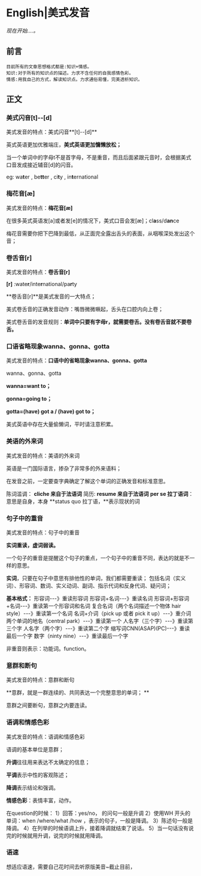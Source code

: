 # English|美式发音
*现在开始....。*

## 前言
    目前所有的文章思想格式都是:知识+情感。
    知识:对于所有的知识点的描述。力求不含任何的自我感情色彩。
    情感:用我自己的方式，解读知识点。力求通俗易懂，完美透析知识。

## 正文
### 美式闪音[t]--[d]
美式发音的特点：美式闪音**[t]--[d]**

英式英语更加优雅端庄，**美式英语更加慵懒放松；**
 
当一个单词中的字母t不是首字母，不是重音，而且后面紧跟元音时，会根据美式口音发成接近辅音[d]的闪音。

eg: wa**t**er , be**tt**er , ci**t**y , in**t**ernational


### 梅花音[æ]
美式发音的特点：**梅花音[æ]**

在很多英式英语发[a]或者发[e]的情况下，美式口音会发[æ]；cl**a**ss/d**an**ce
 
梅花音需要你把下巴降到最低，从正面完全露出舌头的表面，从咽喉深处发出这个音；


### 卷舌音[r]
美式发音的特点：**卷舌音[r]**

**[r]** :wate**r**/inte**r**national/pa**r**ty

**卷舌音[r]**是美式发音的一大特点；
 
美式卷舌音的正确发音动作：嘴唇微微噘起，舌头在口腔内向上卷；
 
美式卷舌音的发音规则：**单词中只要有字母r，就需要卷舌。没有卷舌音就不要卷舌。**


### 口语省略现象wanna、gonna、gotta
美式发音的特点：**口语中的省略现象wanna、gonna、gotta**

wanna、gonna、gotta

**wanna=want to；**
 
**gonna=going to；**
 
**gotta=(have) got a / (have) got to；**
 
美式英语中存在大量偷懒词，平时请注意积累。

### 美语的外来词
美式发音的特点：美语的外来词

英语是一门国际语言，掺杂了非常多的外来语料；
 
在发音之前，一定要查字典确定了解这个单词的正确发音和标准意思。

陈词滥调： **cliche 来自于法语词**
简历: **resume 来自于法语词**
**per se 拉丁语词**：意思是自身，本身
**status quo 拉丁语，**表示现状的词

### 句子中的重音
美式发音的特点：句子中的重音

**实词重读，虚词弱读。**

一个句子的重音是提醒这个句子的重点，一个句子中的重音不同，表达的就是不一样的意思。

**实词**，只要在句子中意思有排他性的单词，我们都需要重读；
包括名词（实义词）、形容词、数词、实义动词、副词、指示代词和反身代词、疑问词；

**基本格式：**
形容词---》重读形容词
形容词+名词---》重读名词
形容词+形容词+名词---》重读第一个形容词和名词
复合名词（两个名词描述一个物体 hair style）---》重读第一个名词
名词+介词（pick up 或者 pick it up）---》重介词
两个单词的地名（central park）---》重读第一个
人名字（三个字）---》重读第三个字
人名字（两个字）---》重读第二个字
缩写词CNN(ASAP)(PC)---》重读最后一个字
数字（ninty nine）---》重读最后一个字

非重音则表示：功能词。function。


### 意群和断句
美式发音的特点：意群和断句

**意群，就是一群连续的、共同表达一个完整意思的单词； **
 
意群之间要断句，意群之内要连读。


### 语调和情感色彩
美式发音的特点：语调和情感色彩

语调的基本单位是意群；
 
**升调**往往用来表达不太确定的信息；
 
**平调**表示中性的客观陈述；
 
**降调**表示结论和强调。

**情感色彩**：表情丰富，动作。

在question的时候：
1）回答：yes/no， 的问句一般是升调
2）使用WH 开头的单词：when /where/what /how ，表示的句子，一般是降调。
3）陈述句一般是降调。
4）在列举的时候语调上升，接着降调就结束了说话。
5）当一句话没有说完的时候就用升调，说完的时候就用降调。

### 语速
想适应语速，需要自己花时间去听原版美音~截止目前，


### 


### 













